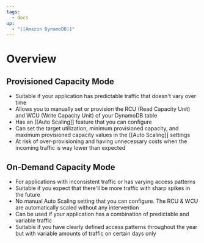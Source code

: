 ```yaml
---
tags:
  - docs
up:
  - "[[Amazon DynamoDB]]"
---
```

# Overview

## Provisioned Capacity Mode

- Suitable if your application has predictable traffic that doesn't vary over time
- Allows you to manually set or provision the RCU (Read Capacity Unit) and WCU (Write Capacity Unit) of your DynamoDB table
- Has an [[Auto Scaling]] feature that you can configure
- Can set the target utilization, minimum provisioned capacity, and maximum provisioned capacity values in the [[Auto Scaling]] settings
- At risk of over-provisioning and having unnecessary costs when the incoming traffic is way lower than expected

## On-Demand Capacity Mode

- For applications with inconsistent traffic or has varying access patterns
- Suitable if you expect that there'll be more traffic with sharp spikes in the future
- No manual Auto Scaling setting that you can configure. The RCU & WCU are automatically scaled without any intervention
- Can be used if your application has a combination of predictable and variable traffic
- Suitable if you have clearly defined access patterns throughout the year but with variable amounts of traffic on certain days only


